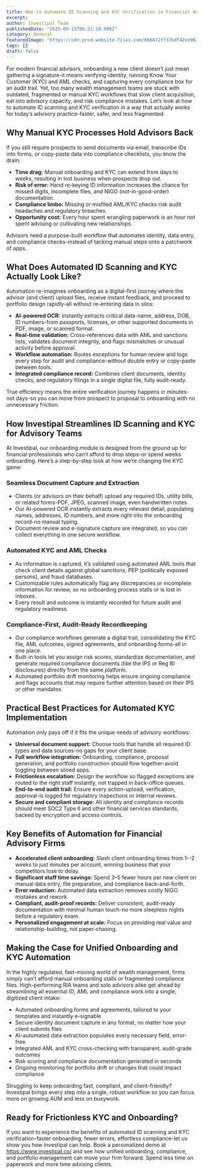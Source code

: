 ```yaml
---
title: How to Automate ID Scanning and KYC Verification in Financial Advisor Workflows
excerpt: 
author: Investipal Team
publishedDate: "2025-09-15T06:21:19.000Z"
category: General
featuredImage: "https://cdn.prod.website-files.com/666872ff37bdf42ce9637d77/68c7b05fe64b67f089871e85_pexels-photo-8090132.jpeg"
tags: []
draft: false
---
```

<p>For modern financial advisors, onboarding a new client doesn’t just mean gathering a signature-it means verifying identity, running Know Your Customer (KYC) and AML checks, and capturing every compliance box for an audit trail. Yet, too many wealth management teams are stuck with outdated, fragmented or manual KYC workflows that slow client acquisition, eat into advisory capacity, and risk compliance mistakes. Let’s look at how to automate ID scanning and KYC verification in a way that actually works for today’s advisory practice-faster, safer, and less fragmented.</p>

<h2>Why Manual KYC Processes Hold Advisors Back</h2>
<p>If you still require prospects to send documents via email, transcribe IDs into forms, or copy-paste data into compliance checklists, you know the drain:</p>
<ul><li><strong>Time drag:</strong> Manual onboarding and KYC can extend from days to weeks, resulting in lost business when prospects drop out.</li><li><strong>Risk of error:</strong> Hand re-keying ID information increases the chance for missed digits, incomplete files, and NIGO (not-in-good-order) documentation.</li><li><strong>Compliance limbo:</strong> Missing or misfiled AML/KYC checks risk audit headaches and regulatory breaches.</li><li><strong>Opportunity cost:</strong> Every hour spent wrangling paperwork is an hour not spent advising or cultivating new relationships.</li></ul>
<p>Advisors need a purpose-built workflow that automates identity, data entry, and compliance checks-instead of tacking manual steps onto a patchwork of apps.</p>

<h2>What Does Automated ID Scanning and KYC Actually Look Like?</h2>
<p>Automation re-imagines onboarding as a digital-first journey where the advisor (and client) upload files, receive instant feedback, and proceed to portfolio design rapidly-all without re-entering data in silos:</p>
<ul><li><strong>AI-powered OCR:</strong> Instantly extracts critical data-name, address, DOB, ID numbers-from passports, licenses, or other supported documents in PDF, image, or scanned format.</li><li><strong>Real-time validation:</strong> Cross-references data with AML and sanctions lists, validates document integrity, and flags mismatches or unusual activity before approval.</li><li><strong>Workflow automation:</strong> Routes exceptions for human review and logs every step for audit and compliance-without double entry or copy-paste between tools.</li><li><strong>Integrated compliance record:</strong> Combines client documents, identity checks, and regulatory filings in a single digital file, fully audit-ready.</li></ul>
<p>True efficiency means the entire verification journey happens in minutes-not days-so you can move from prospect to proposal to onboarding with no unnecessary friction.</p>

<h2>How Investipal Streamlines ID Scanning and KYC for Advisory Teams</h2>
<p>At Investipal, our onboarding module is designed from the ground up for financial professionals who can’t afford to drop steps-or spend weeks onboarding. Here’s a step-by-step look at how we’re changing the KYC game:</p>

<h3>Seamless Document Capture and Extraction</h3>
<ul><li>Clients (or advisors on their behalf) upload any required IDs, utility bills, or related forms-PDF, JPEG, scanned image, even handwritten notes.</li><li>Our AI-powered OCR instantly extracts every relevant detail, populating names, addresses, ID numbers, and more right into the onboarding record-no manual typing.</li><li>Document review and e-signature capture are integrated, so you can collect everything in one secure workflow.</li></ul>

<h3>Automated KYC and AML Checks</h3>
<ul><li>As information is captured, it’s validated using automated AML tools that check client details against global sanctions, PEP (politically exposed persons), and fraud databases.</li><li>Customizable rules automatically flag any discrepancies or incomplete information for review, so no onboarding process stalls or is lost in inboxes.</li><li>Every result and outcome is instantly recorded for future audit and regulatory readiness.</li></ul>

<h3>Compliance-First, Audit-Ready Recordkeeping</h3>
<ul><li>Our compliance workflows generate a digital trail, consolidating the KYC file, AML outcomes, signed agreements, and onboarding forms-all in one place.</li><li>Built-in tools let you assign risk scores, standardize documentation, and generate required compliance documents (like the IPS or Reg BI disclosures) directly from the same platform.</li><li>Automated portfolio drift monitoring helps ensure ongoing compliance and flags accounts that may require further attention based on their IPS or other mandates.</li></ul>

<h2>Practical Best Practices for Automated KYC Implementation</h2>
<p>Automation only pays off if it fits the unique needs of advisory workflows:</p>
<ul><li><strong>Universal document support:</strong> Choose tools that handle all required ID types and data sources-no gaps for your client base.</li><li><strong>Full workflow integration:</strong> Onboarding, compliance, proposal generation, and portfolio construction should flow together-avoid toggling between siloed apps.</li><li><strong>Frictionless escalation:</strong> Design the workflow so flagged exceptions are routed to the right staff instantly, not trapped in back-office queues.</li><li><strong>End-to-end audit trail:</strong> Ensure every action-upload, verification, approval-is logged for regulatory inspections or internal reviews.</li><li><strong>Secure and compliant storage:</strong> All identity and compliance records should meet SOC2 Type II and other financial services standards, backed by encryption and access controls.</li></ul>

<h2>Key Benefits of Automation for Financial Advisory Firms</h2>
<ul><li><strong>Accelerated client onboarding:</strong> Slash client onboarding times from 1--2 weeks to just minutes per account, winning business that your competitors lose to delay.</li><li><strong>Significant staff time savings:</strong> Spend 3–5 fewer hours per new client on manual data entry, file preparation, and compliance back-and-forth.</li><li><strong>Error reduction:</strong> Automated data extraction removes costly NIGO mistakes and rework.</li><li><strong>Compliant, audit-proof records:</strong> Deliver consistent, audit-ready documentation with minimal human touch-no more sleepless nights before a regulatory exam.</li><li><strong>Personalized engagement at scale:</strong> Focus on providing real value and relationship-building, not paper-chasing.</li></ul>

<h2>Making the Case for Unified Onboarding and KYC Automation</h2>
<p>In the highly regulated, fast-moving world of wealth management, firms simply can’t afford manual onboarding stalls or fragmented compliance files. High-performing RIA teams and solo advisors alike get ahead by streamlining all essential ID, AML and compliance work into a single, digitized client intake:</p>
<ul><li>Automated onboarding forms and agreements, tailored to your templates and instantly e-signable</li><li>Secure identity document capture in any format, no matter how your client submits files</li><li>AI-automated data extraction populates every necessary field, error-free</li><li>Integrated AML and KYC cross-checking with transparent, audit-grade outcomes</li><li>Risk scoring and compliance documentation generated in seconds</li><li>Ongoing monitoring for portfolio drift or changes that could impact compliance</li></ul>
<p>Struggling to keep onboarding fast, compliant, and client-friendly? Investipal brings every step into a single, robust workflow so you can focus more on growing AUM and less on busywork.</p>

<h2>Ready for Frictionless KYC and Onboarding?</h2>
<p>If you want to experience the benefits of automated ID scanning and KYC verification-faster onboarding, fewer errors, effortless compliance-let us show you how Investipal can help. Book a personalized demo at <a href=https://www.investipal.co/>https://www.investipal.co/</a> and see how unified onboarding, compliance, and portfolio management can move your firm forward. Spend less time on paperwork and more time advising clients.</p>
